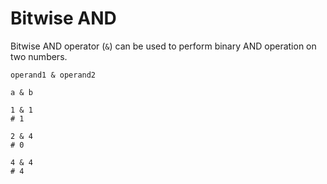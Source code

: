 # Bitwise AND

Bitwise AND operator (`&`) can be used to perform binary AND operation on two numbers.

```title="Syntax"
operand1 & operand2
```

```title="Example"
a & b

1 & 1
# 1

2 & 4
# 0

4 & 4
# 4
```
